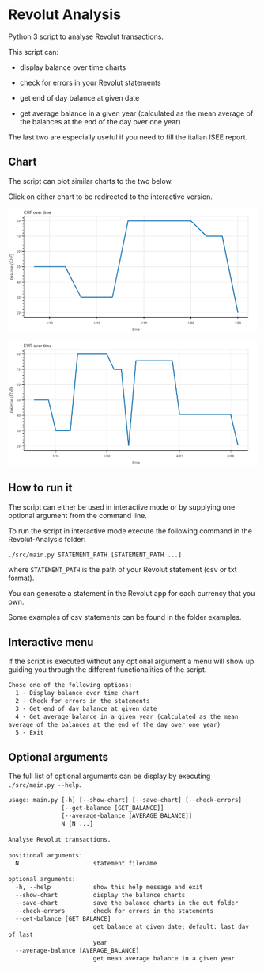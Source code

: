 # Revolut Analysis

Python 3 script to analyse Revolut transactions.

This script can:

 - display balance over time charts

 - check for errors in your Revolut statements

 - get end of day balance at given date

 - get average balance in a given year (calculated as the mean average of the balances at the end of the day over one year)

The last two are especially useful if you need to fill the italian ISEE report.

## Chart

The script can plot similar charts to the two below.

Click on either chart to be redirected to the interactive version.

[![CHF example chart](./examples/CHF_chart.png)](https://nevermendel.github.io/Revolut-Analysis/balance_CHF.html)

[![EUR example chart](./examples/EUR_chart.png)](https://nevermendel.github.io/Revolut-Analysis/balance_EUR.html)

## How to run it

The script can either be used in interactive mode or by supplying one optional argument from the command line.

To run the script in interactive mode execute the following command in the Revolut-Analysis folder:

```bash
./src/main.py STATEMENT_PATH [STATEMENT_PATH ...]
```

where `STATEMENT_PATH` is the path of your Revolut statement (csv or txt format).

You can generate a statement in the Revolut app for each currency that you own.

Some examples of csv statements can be found in the folder examples.

## Interactive menu

If the script is executed without any optional argument a menu will show up guiding you through the different functionalities of the script.

```
Chose one of the following options:
  1 - Display balance over time chart
  2 - Check for errors in the statements
  3 - Get end of day balance at given date
  4 - Get average balance in a given year (calculated as the mean average of the balances at the end of the day over one year)
  5 - Exit
```

## Optional arguments

The full list of optional arguments can be display by executing `./src/main.py --help`.

```
usage: main.py [-h] [--show-chart] [--save-chart] [--check-errors]
               [--get-balance [GET_BALANCE]]
               [--average-balance [AVERAGE_BALANCE]]
               N [N ...]

Analyse Revolut transactions.

positional arguments:
  N                     statement filename

optional arguments:
  -h, --help            show this help message and exit
  --show-chart          display the balance charts
  --save-chart          save the balance charts in the out folder
  --check-errors        check for errors in the statements
  --get-balance [GET_BALANCE]
                        get balance at given date; default: last day of last
                        year
  --average-balance [AVERAGE_BALANCE]
                        get mean average balance in a given year
```
